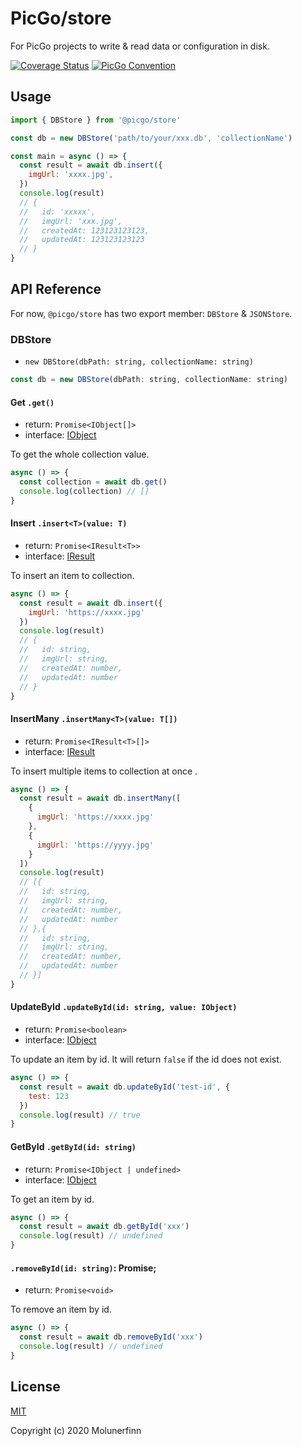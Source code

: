 # PicGo/store

For PicGo projects to write & read data or configuration in disk.

[![Coverage Status](https://coveralls.io/repos/github/PicGo/store/badge.svg?branch=refs/heads/master)](https://coveralls.io/github/PicGo/store?branch=refs/heads/master) [![PicGo Convention](https://img.shields.io/badge/picgo-convention-blue.svg?style=flat-square)](https://github.com/PicGo/bump-version)

## Usage

```js
import { DBStore } from '@picgo/store'

const db = new DBStore('path/to/your/xxx.db', 'collectionName')

const main = async () => {
  const result = await db.insert({
    imgUrl: 'xxxx.jpg',
  })
  console.log(result)
  // {
  //   id: 'xxxxx',
  //   imgUrl: 'xxx.jpg',
  //   createdAt: 123123123123,
  //   updatedAt: 123123123123
  // }
}
```

## API Reference

For now, `@picgo/store` has two export member: `DBStore` & `JSONStore`.

### DBStore

- `new DBStore(dbPath: string, collectionName: string)`

```js
const db = new DBStore(dbPath: string, collectionName: string)
```

#### Get `.get()`

- return: `Promise<IObject[]>`
- interface: [IObject](/src/types/index.ts)

To get the whole collection value.

```js
async () => {
  const collection = await db.get()
  console.log(collection) // []
}
```

#### Insert `.insert<T>(value: T)`

- return: `Promise<IResult<T>>`
- interface: [IResult](/src/types/index.ts)

To insert an item to collection.

```js
async () => {
  const result = await db.insert({
    imgUrl: 'https://xxxx.jpg'
  })
  console.log(result)
  // {
  //   id: string,
  //   imgUrl: string,
  //   createdAt: number,
  //   updatedAt: number 
  // }
}
```

#### InsertMany `.insertMany<T>(value: T[])`

- return: `Promise<IResult<T>[]>`
- interface: [IResult](/src/types/index.ts)

To insert multiple items to collection at once .

```js
async () => {
  const result = await db.insertMany([
    {
      imgUrl: 'https://xxxx.jpg'
    },
    {
      imgUrl: 'https://yyyy.jpg'
    }
  ])
  console.log(result)
  // [{
  //   id: string,
  //   imgUrl: string,
  //   createdAt: number,
  //   updatedAt: number 
  // },{
  //   id: string,
  //   imgUrl: string,
  //   createdAt: number,
  //   updatedAt: number 
  // }]
}
```

#### UpdateById `.updateById(id: string, value: IObject)`

- return: `Promise<boolean>`
- interface: [IObject](/src/types/index.ts)

To update an item by id. It will return `false` if the id does not exist.

```js
async () => {
  const result = await db.updateById('test-id', {
    test: 123
  })
  console.log(result) // true
}
```


#### GetById `.getById(id: string)`

- return: `Promise<IObject | undefined>`
- interface: [IObject](/src/types/index.ts)

To get an item by id.

```js
async () => {
  const result = await db.getById('xxx')
  console.log(result) // undefined
}
```

#### `.removeById(id: string)`: Promise<void>;

- return: `Promise<void>`

To remove an item by id.

```js
async () => {
  const result = await db.removeById('xxx')
  console.log(result) // undefined
}
```

## License

[MIT](http://opensource.org/licenses/MIT)

Copyright (c) 2020 Molunerfinn